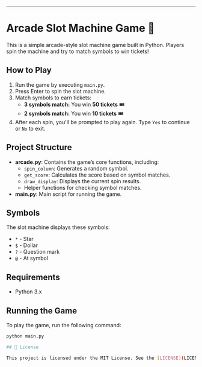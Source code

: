 ---

# Arcade Slot Machine Game 🎰

This is a simple arcade-style slot machine game built in Python. Players spin the machine and try to match symbols to win tickets!

## How to Play

1. Run the game by executing `main.py`.
2. Press Enter to spin the slot machine.
3. Match symbols to earn tickets:
   - **3 symbols match:** You win **50 tickets** 🎟️
   - **2 symbols match:** You win **10 tickets** 🎟️
4. After each spin, you'll be prompted to play again. Type `Yes` to continue or `No` to exit.

## Project Structure

- **arcade.py**: Contains the game’s core functions, including:
  - `spin_column`: Generates a random symbol.
  - `get_score`: Calculates the score based on symbol matches.
  - `draw_display`: Displays the current spin results.
  - Helper functions for checking symbol matches.
- **main.py**: Main script for running the game.

## Symbols

The slot machine displays these symbols:
- `*` - Star
- `$` - Dollar
- `?` - Question mark
- `@` - At symbol

## Requirements

- Python 3.x

## Running the Game

To play the game, run the following command:

```bash
python main.py

## 📝 License

This project is licensed under the MIT License. See the [LICENSE](LICENSE) file for more details.
```
